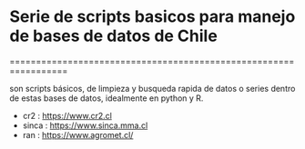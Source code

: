 # Serie de scripts basicos para manejo de bases de datos de Chile
=================================================================

son scripts básicos, de limpieza y busqueda rapida de datos o series dentro de
estas bases de datos, idealmente en python y R.


- cr2   : https://www.cr2.cl
- sinca : https://www.sinca.mma.cl
- ran   : https://www.agromet.cl/
